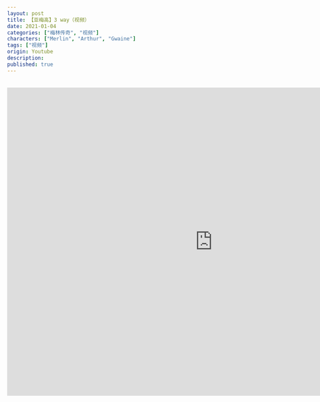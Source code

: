 ```yaml
---
layout: post
title: 【亚梅高】3 way（视频）
date: 2021-01-04
categories: ["梅林传奇", "视频"]
characters: ["Merlin", "Arthur", "Gwaine"]
tags: ["视频"]
origin: Youtube
description: 
published: true
---
```


<br>
<iframe width="960" height="720" src="https://www.youtube.com/embed/Wr5RL-uwS-k" frameborder="0" allow="accelerometer; autoplay; clipboard-write; encrypted-media; gyroscope; picture-in-picture" allowfullscreen></iframe>
